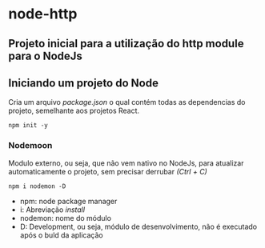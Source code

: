 # node-http

## Projeto inicial para a utilização do http module para o NodeJs

## Iniciando um projeto do Node

Cria um arquivo  *package.json* o qual contém todas as dependencias do projeto, semelhante aos projetos React.

```
npm init -y
```

### Nodemoon
Modulo externo, ou seja, que não vem nativo no NodeJs, para atualizar automaticamente o projeto, sem precisar derrubar _(Ctrl + C)_

```
npm i nodemon -D
```

- npm: node package manager
- i: Abreviação _install_
- nodemon: nome do módulo
- D: Development, ou seja, módulo de desenvolvimento, não é executado após o buld da aplicação